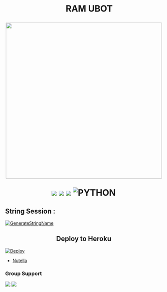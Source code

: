 
<h1 align="center"><img width="35px">RAM UBOT
<p align="center"><img src="https://telegra.ph/file/e62dcb31e02594af0fab4.png" width="500"></p>
<p align="center">
<p align="center">
    <a href="https://github.com/hitokizzy/RAM-UBOT_EXTENDED"><img src="https://img.shields.io/github/last-commit/hitokizzy/RAM-UBOT_EXTENDED?color=ff0000&logo=github&logoColor=ffffff&style=for-the-badge" /></a>
    <a href="https://github.com/hitokizzy/RAM-UBOT_EXTENDED"> <img src="https://img.shields.io/github/repo-size/hitokizzy/RAM-UBOT_EXTENDED?logo=github&style=for-the-badge" /></a>
    <a href="https://pypi.org/project/Telethon/"><img src="https://img.shields.io/pypi/v/telethon?color=important&label=telethon&logo=python&logoColor=brightgreen&style=for-the-badge" /></a>
    <img alt="PYTHON" src="https://img.shields.io/badge/PYTHON-v3.9.6-purple?style=for-the-badge&logo=appveyor"/>
    </p>

## String Session :
[![GenerateStringName](https://img.shields.io/badge/repl.it-generateStringName-white)](https://t.me/GeezStringBot)

<h2 align="center">
Deploy to Heroku
</h2>

[![Deploy](https://www.herokucdn.com/deploy/button.svg)](https://telegram.dog/XTZ_HerokuBot?start=aGl0b2tpenp5L1JBTS1VQk9UX0VYVEVOREVEIG1hc3Rlcg)
- [Nutella](https://heroku.com/deploy?template=https://github.com/hitokizzy/RAM-UBOT_EXTENDED)

### Group Support 
<a href="https://t.me/ramsupportt"><img src="https://img.shields.io/badge/Join-Group%20Support1-blue.svg?style=for-the-badge&logo=Telegram"></a> <a href="https://t.me/GeezSupport"><img src="https://img.shields.io/badge/Join-Groups%20Support2-blue.svg?style=for-the-badge&logo=Telegram"></a>

##

